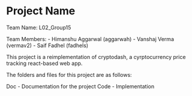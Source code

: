 # Project Name

Team Name: L02_Group15

Team Members: 
    - Himanshu Aggarwal (aggarwah)
    - Vanshaj Verma (vermav2)
    - Saif Fadhel (fadhels)

This project is a reimplementation of cryptodash, a cyrptocurrency price tracking react-based web app.

The folders and files for this project are as follows:

Doc - Documentation for the project
Code - Implementation
